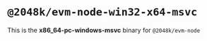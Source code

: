 # `@2048k/evm-node-win32-x64-msvc`

This is the **x86_64-pc-windows-msvc** binary for `@2048k/evm-node`
